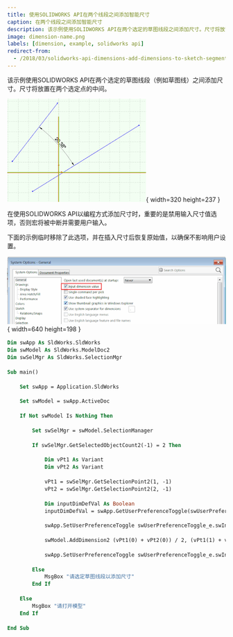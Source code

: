 ```yaml
---
title: 使用SOLIDWORKS API在两个线段之间添加智能尺寸
caption: 在两个线段之间添加智能尺寸
description: 该示例使用SOLIDWORKS API在两个选定的草图线段之间添加尺寸。尺寸将放置在两个选定点的中间。
image: dimension-name.png
labels: [dimension, example, solidworks api]
redirect-from:
  - /2018/03/solidworks-api-dimensions-add-dimensions-to-sketch-segment.html
---
```


该示例使用SOLIDWORKS API在两个选定的草图线段（例如草图线）之间添加尺寸。尺寸将放置在两个选定点的中间。

![带有名称的尺寸](dimension-name.png){ width=320 height=237 }

在使用SOLIDWORKS API以编程方式添加尺寸时，重要的是禁用输入尺寸值选项，否则宏将被中断并需要用户输入。

下面的示例临时移除了此选项，并在插入尺寸后恢复原始值，以确保不影响用户设置。

![创建时输入尺寸值的选项](input-dimension-value-option.png){ width=640 height=198 }

```vb
Dim swApp As SldWorks.SldWorks
Dim swModel As SldWorks.ModelDoc2
Dim swSelMgr As SldWorks.SelectionMgr

Sub main()

    Set swApp = Application.SldWorks
    
    Set swModel = swApp.ActiveDoc
    
    If Not swModel Is Nothing Then
    
        Set swSelMgr = swModel.SelectionManager
                
        If swSelMgr.GetSelectedObjectCount2(-1) = 2 Then
    
            Dim vPt1 As Variant
            Dim vPt2 As Variant
            
            vPt1 = swSelMgr.GetSelectionPoint2(1, -1)
            vPt2 = swSelMgr.GetSelectionPoint2(2, -1)
            
            Dim inputDimDefVal As Boolean
            inputDimDefVal = swApp.GetUserPreferenceToggle(swUserPreferenceToggle_e.swInputDimValOnCreate)
        
            swApp.SetUserPreferenceToggle swUserPreferenceToggle_e.swInputDimValOnCreate, False

            swModel.AddDimension2 (vPt1(0) + vPt2(0)) / 2, (vPt1(1) + vPt2(1)) / 2, (vPt1(2) + vPt2(2)) / 2
            
            swApp.SetUserPreferenceToggle swUserPreferenceToggle_e.swInputDimValOnCreate, inputDimDefVal
    
        Else
            MsgBox "请选定草图线段以添加尺寸"
        End If
        
    Else
        MsgBox "请打开模型"
    End If
    
End Sub
```

